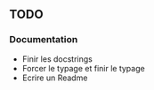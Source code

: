 ## TODO

### Documentation

- Finir les docstrings
- Forcer le typage et finir le typage
- Ecrire un Readme